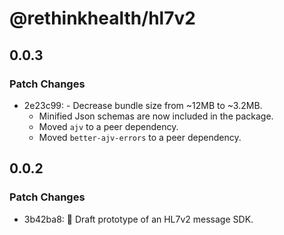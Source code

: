 # @rethinkhealth/hl7v2

## 0.0.3

### Patch Changes

- 2e23c99: - Decrease bundle size from ~12MB to ~3.2MB.
  - Minified Json schemas are now included in the package.
  - Moved `ajv` to a peer dependency.
  - Moved `better-ajv-errors` to a peer dependency.

## 0.0.2

### Patch Changes

- 3b42ba8: 🚀 Draft prototype of an HL7v2 message SDK.

